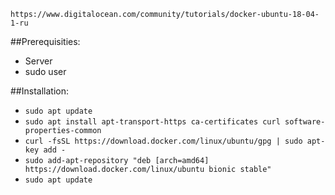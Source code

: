 `https://www.digitalocean.com/community/tutorials/docker-ubuntu-18-04-1-ru`


##Prerequisities:
- Server
- sudo user


##Installation:
- `sudo apt update`
- `sudo apt install apt-transport-https ca-certificates curl software-properties-common`
- `curl -fsSL https://download.docker.com/linux/ubuntu/gpg | sudo apt-key add -`
- `sudo add-apt-repository "deb [arch=amd64] https://download.docker.com/linux/ubuntu bionic stable"`
- `sudo apt update`

